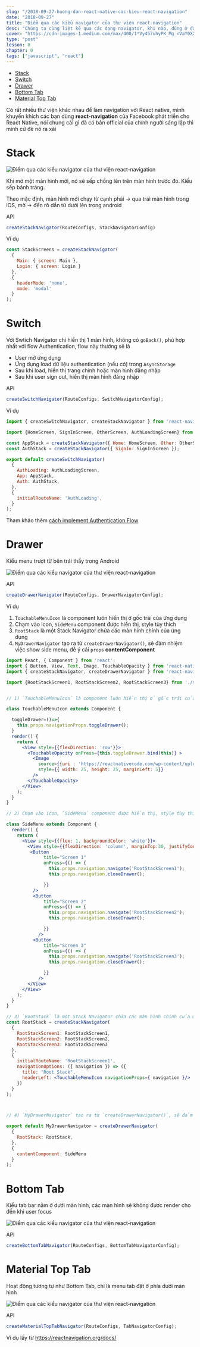 ```yaml
---
slug: "/2018-09-27-huong-dan-react-native-cac-kieu-react-navigation"
date: "2018-09-27"
title: "Điểm qua các kiểu navigator của thư viện react-navigation"
desc: "Chúng ta cùng liệt kê qua các dạng navigator, khi nào, dùng ở đâu là hợp lý"
cover: "https://cdn-images-1.medium.com/max/400/1*Vy457uhyPK_Mg_nVaY0XXg.png"
type: "post"
lesson: 0
chapter: 0
tags: ["javascript", "react"]
---
```


<!-- TOC -->

- [Stack](#stack)
- [Switch](#switch)
- [Drawer](#drawer)
- [Bottom Tab](#bottom-tab)
- [Material Top Tab](#material-top-tab)

<!-- /TOC -->

Có rất nhiều thư viện khác nhau để làm navigation với React native, mình khuyến khích các bạn dùng **react-navigation** của Facebook phát triển cho React Native, nói chung cái gì đã có bản official của chính người sáng lập thì mình cứ đè nó ra xài

# Stack

![Điểm qua các kiểu navigator của thư viện react-navigation](https://i.stack.imgur.com/25MyO.jpg)

Khi mở một màn hình mới, nó sẽ sếp chồng lên trên màn hình trước đó. Kiếu sếp bánh tráng.

Theo mặc định, màn hình mới chạy từ cạnh phải -> qua trái màn hình trong iOS, mờ -> đến rõ dần từ dưới lên trong android

API

```jsx
createStackNavigator(RouteConfigs, StackNavigatorConfig)
```

Ví dụ

```jsx
const StackScreens = createStackNavigator(
  {
    Main: { screen: Main },
    Login: { screen: Login }
  },
  {
    headerMode: 'none',
    mode: 'modal'
  }
);
```

# Switch

Với Swtich Navigator chỉ hiển thị 1 màn hình, không có `goBack()`, phù hợp nhất với flow Authentication, flow này thường sẽ là

- User mở ứng dụng
- Ứng dụng load dữ liệu authentication (nếu có) trong `AsyncStorage`
- Sau khi load, hiển thị trang chính hoặc màn hình đăng nhập
- Sau khi user sign out, hiển thị màn hình đăng nhập

API

```jsx
createSwitchNavigator(RouteConfigs, SwitchNavigatorConfig);
```

Ví dụ

```jsx
import { createSwitchNavigator, createStackNavigator } from 'react-navigation';

import {HomeScreen, SignInScreen, OtherScreen, AuthLoadingScreen} from './screens';

const AppStack = createStackNavigator({ Home: HomeScreen, Other: OtherScreen });
const AuthStack = createStackNavigator({ SignIn: SignInScreen });

export default createSwitchNavigator(
  {
    AuthLoading: AuthLoadingScreen,
    App: AppStack,
    Auth: AuthStack,
  },
  {
    initialRouteName: 'AuthLoading',
  }
);
```

Tham khảo thêm [cách implement Authentication Flow](https://reactnavigation.org/docs/en/auth-flow.html)

# Drawer

Kiểu menu trượt từ bên trái thấy trong Android

![Điểm qua các kiểu navigator của thư viện react-navigation](https://github.com/xke/SimpleReactDrawerNavigationExample/raw/master/SimpleReactDrawerNavigationExample.gif)

API

```js
createDrawerNavigator(RouteConfigs, DrawerNavigatorConfig);
```

Ví dụ

1. `TouchableMenuIcon` là component luôn hiển thị ở gốc trái của ứng dụng
2. Chạm vào icon, `SideMenu` component được hiển thị, style tùy thích
3. `RootStack` là một Stack Navigator chứa các màn hình chính của ứng dụng
4. `MyDrawerNavigator` tạo ra từ `createDrawerNavigator()`, sẽ đảm nhiệm việc show side menu, để ý cái `props` **contentComponent**

```jsx
import React, { Component } from 'react';
import { Button, View, Text, Image, TouchableOpacity } from 'react-native';
import { createStackNavigator, createDrawerNavigator } from 'react-navigation';

import {RootStackScreen1, RootStackScreen2, RootStackScreen3} from './screens';


// 1) `TouchableMenuIcon` là component luôn hiển thị ở gốc trái của ứng dụng

class TouchableMenuIcon extends Component {

  toggleDrawer=()=>{    
    this.props.navigationProps.toggleDrawer();
  }
  render() {
    return (
      <View style={{flexDirection: 'row'}}>
        <TouchableOpacity onPress={this.toggleDrawer.bind(this)} >
          <Image
            source={{uri : 'https://reactnativecode.com/wp-content/uploads/2018/04/hamburger_icon.png'}}
            style={{ width: 25, height: 25, marginLeft: 5}}
          />
        </TouchableOpacity>
      </View>
    );
  }
}

// 2) Chạm vào icon, `SideMenu` component được hiển thị, style tùy thích

class SideMenu extends Component {
  render() {
    return (
      <View style={{flex: 1, backgroundColor: 'white'}}>
        <View style={{flexDirection: 'column', marginTop:30, justifyContent: 'space-around'}}>
         <Button
              title="Screen 1"
              onPress={() => {
                this.props.navigation.navigate('RootStackScreen1');
                this.props.navigation.closeDrawer();

              }}
          />
          <Button
              title="Screen 2"
              onPress={() => {
                this.props.navigation.navigate('RootStackScreen2');
                this.props.navigation.closeDrawer();

              }}
            />
          <Button
              title="Screen 3"
              onPress={() => {
                this.props.navigation.navigate('RootStackScreen3');
                this.props.navigation.closeDrawer();

              }}
            />
        </View>
      </View>
    );
  }
}

// 3) `RootStack` là một Stack Navigator chứa các màn hình chính của ứng dụng
const RootStack = createStackNavigator(
  {
    RootStackScreen1: RootStackScreen1,
    RootStackScreen2: RootStackScreen2,
    RootStackScreen3: RootStackScreen3
  },
  {
    initialRouteName: 'RootStackScreen1',  
    navigationOptions: ({ navigation }) => ({
      title: "Root Stack", 
      headerLeft: <TouchableMenuIcon navigationProps={ navigation }/>
    })
  }
);



// 4) `MyDrawerNavigator` tạo ra từ `createDrawerNavigator()`, sẽ đảm nhiệm việc show side menu, để ý cái `props` **contentComponent**

export default MyDrawerNavigator = createDrawerNavigator(  
  {
    RootStack: RootStack,
  },
  {
    contentComponent: SideMenu
  }
);
```

# Bottom Tab

Kiểu tab bar nằm ở dưới màn hình, các màn hình sẽ không được render cho đến khi user focus

![Điểm qua các kiểu navigator của thư viện react-navigation](https://raw.githubusercontent.com/xotahal/react-native-material-ui-demo-app/master/resources/bottom-navigation-1.gif)

API

```js
createBottomTabNavigator(RouteConfigs, BottomTabNavigatorConfig);
```

# Material Top Tab

Hoạt động tương tự như Bottom Tab, chỉ là menu tab đặt ở phía dưới màn hình

![Điểm qua các kiểu navigator của thư viện react-navigation](https://i.stack.imgur.com/tGJ0l.png)

API

```js
createMaterialTopTabNavigator(RouteConfigs, TabNavigatorConfig);
```

Ví dụ lấy từ https://reactnavigation.org/docs/